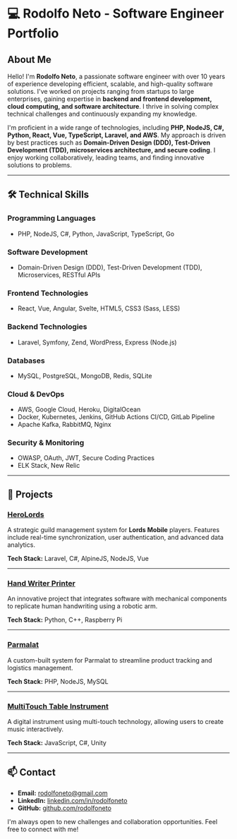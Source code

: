 # 💻 Rodolfo Neto - Software Engineer Portfolio

## About Me

Hello! I'm **Rodolfo Neto**, a passionate software engineer with over 10 years of experience developing efficient, scalable, and high-quality software solutions. I've worked on projects ranging from startups to large enterprises, gaining expertise in **backend and frontend development, cloud computing, and software architecture**. I thrive in solving complex technical challenges and continuously expanding my knowledge.

I'm proficient in a wide range of technologies, including **PHP, NodeJS, C#, Python, React, Vue, TypeScript, Laravel, and AWS**. My approach is driven by best practices such as **Domain-Driven Design (DDD), Test-Driven Development (TDD), microservices architecture, and secure coding**. I enjoy working collaboratively, leading teams, and finding innovative solutions to problems.

---

## 🛠️ Technical Skills

### Programming Languages
- PHP, NodeJS, C#, Python, JavaScript, TypeScript, Go

### Software Development
- Domain-Driven Design (DDD), Test-Driven Development (TDD), Microservices, RESTful APIs

### Frontend Technologies
- React, Vue, Angular, Svelte, HTML5, CSS3 (Sass, LESS)

### Backend Technologies
- Laravel, Symfony, Zend, WordPress, Express (Node.js)

### Databases
- MySQL, PostgreSQL, MongoDB, Redis, SQLite

### Cloud & DevOps
- AWS, Google Cloud, Heroku, DigitalOcean
- Docker, Kubernetes, Jenkins, GitHub Actions CI/CD, GitLab Pipeline
- Apache Kafka, RabbitMQ, Nginx

### Security & Monitoring
- OWASP, OAuth, JWT, Secure Coding Practices
- ELK Stack, New Relic

---

## 🚀 Projects

### [HeroLords](https://herolords.com.br/)
A strategic guild management system for **Lords Mobile** players. Features include real-time synchronization, user authentication, and advanced data analytics.

**Tech Stack:** Laravel, C#, AlpineJS, NodeJS, Vue

---

### [Hand Writer Printer](#)
An innovative project that integrates software with mechanical components to replicate human handwriting using a robotic arm.

**Tech Stack:** Python, C++, Raspberry Pi

---

### [Parmalat](#)
A custom-built system for Parmalat to streamline product tracking and logistics management.

**Tech Stack:** PHP, NodeJS, MySQL

---

### [MultiTouch Table Instrument](https://www.youtube.com/watch?v=EqOnDWrn61I)
A digital instrument using multi-touch technology, allowing users to create music interactively.

**Tech Stack:** JavaScript, C#, Unity

---

## 📫 Contact
- **Email:** [rodolfoneto@gmail.com](mailto:rodolfoneto@gmail.com)
- **LinkedIn:** [linkedin.com/in/rodolfoneto](#)
- **GitHub:** [github.com/rodolfoneto](https://github.com/rodolfoneto)

I'm always open to new challenges and collaboration opportunities. Feel free to connect with me!
